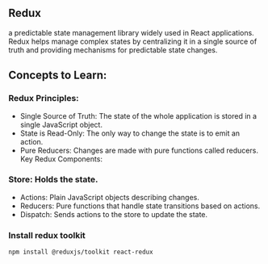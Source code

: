 ## Redux

a predictable state management library widely used in React applications. Redux helps manage complex states by centralizing it in a single source of truth and providing mechanisms for predictable state changes.

## Concepts to Learn:

### Redux Principles:

- Single Source of Truth: The state of the whole application is stored in a single JavaScript object.
- State is Read-Only: The only way to change the state is to emit an action.
- Pure Reducers: Changes are made with pure functions called reducers.
  Key Redux Components:

### Store: Holds the state.

- Actions: Plain JavaScript objects describing changes.
- Reducers: Pure functions that handle state transitions based on actions.
- Dispatch: Sends actions to the store to update the state.

### Install redux toolkit

```bash
npm install @reduxjs/toolkit react-redux
```
